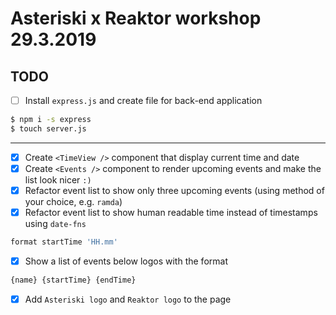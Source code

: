 # Asteriski x Reaktor workshop 29.3.2019

## TODO
 - [ ] Install `express.js` and create file for back-end application
 ```bash
$ npm i -s express
$ touch server.js
 ```
---
- [x] Create `<TimeView />` component that display current time and date
 - [x] Create `<Events />` component to render upcoming events and make the list look nicer `:)`
 - [x] Refactor event list to show only three upcoming events (using method of your choice, e.g. `ramda`)
- [x] Refactor event list to show human readable time instead of timestamps using `date-fns`
```javascript
format startTime 'HH.mm'
```
 - [x] Show a list of events below logos with the format 
```javascript
{name} {startTime} {endTime}
```
- [x] Add `Asteriski logo` and `Reaktor logo` to the page